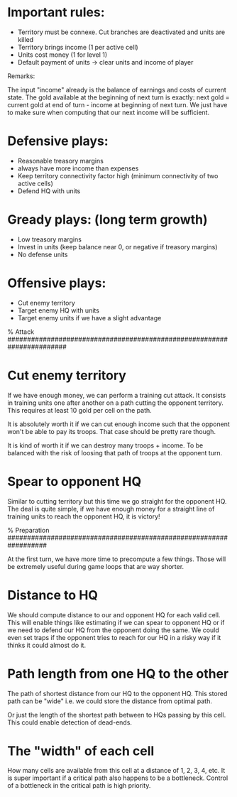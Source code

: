 # Important rules:

- Territory must be connexe. Cut branches are deactivated and units are killed
- Territory brings income (1 per active cell)
- Units cost money (1 for level 1)
- Default payment of units -> clear units and income of player

Remarks:

The input "income" already is the balance of earnings and costs of current state.
The gold available at the beginning of next turn is exactly:
next gold = current gold at end of turn - income at beginning of next turn.
We just have to make sure when computing that our next income will be sufficient.

# Defensive plays:

- Reasonable treasory margins
- always have more income than expenses
- Keep territory connectivity factor high (minimum connectivity of two active cells)
- Defend HQ with units

# Gready plays: (long term growth)

- Low treasory margins
- Invest in units (keep balance near 0, or negative if treasory margins)
- No defense units

# Offensive plays:

- Cut enemy territory
- Target enemy HQ with units
- Target enemy units if we have a slight advantage

% Attack #######################################################################

# Cut enemy territory

If we have enough money, we can perform a training cut attack.
It consists in training units one after another on a path cutting
the opponent territory.
This requires at least 10 gold per cell on the path.

It is absolutely worth it if we can cut enough income such that
the opponent won't be able to pay its troops.
That case should be pretty rare though.

It is kind of worth it if we can destroy many troops + income.
To be balanced with the risk of loosing that path of troops at the opponent turn.

# Spear to opponent HQ

Similar to cutting territory but this time we go straight for the opponent HQ.
The deal is quite simple, if we have enough money for a straight line
of training units to reach the opponent HQ, it is victory!

% Preparation ##################################################################

At the first turn, we have more time to precompute a few things.
Those will be extremely useful during game loops that are way shorter.

# Distance to HQ

We should compute distance to our and opponent HQ for each valid cell.
This will enable things like estimating if we can spear to opponent HQ
or if we need to defend our HQ from the opponent doing the same.
We could even set traps if the opponent tries to reach for our HQ
in a risky way if it thinks it could almost do it.

# Path length from one HQ to the other

The path of shortest distance from our HQ to the opponent HQ.
This stored path can be "wide" i.e. we could store
the distance from optimal path.

Or just the length of the shortest path between to HQs passing by this cell.
This could enable detection of dead-ends.

# The "width" of each cell

How many cells are available from this cell at a distance of 1, 2, 3, 4, etc.
It is super important if a critical path also happens to be a bottleneck.
Control of a bottleneck in the critical path is high priority.
